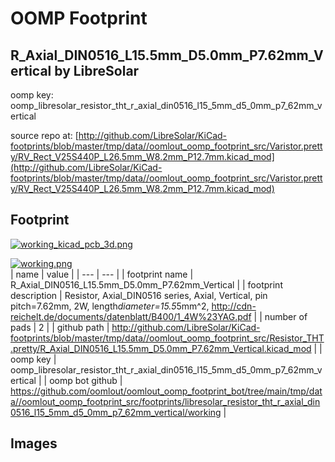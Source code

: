 # OOMP Footprint  
## R_Axial_DIN0516_L15.5mm_D5.0mm_P7.62mm_Vertical  by LibreSolar  
  
oomp key: oomp_libresolar_resistor_tht_r_axial_din0516_l15_5mm_d5_0mm_p7_62mm_vertical  
  
source repo at: [http://github.com/LibreSolar/KiCad-footprints/blob/master/tmp/data//oomlout_oomp_footprint_src/Varistor.pretty/RV_Rect_V25S440P_L26.5mm_W8.2mm_P12.7mm.kicad_mod](http://github.com/LibreSolar/KiCad-footprints/blob/master/tmp/data//oomlout_oomp_footprint_src/Varistor.pretty/RV_Rect_V25S440P_L26.5mm_W8.2mm_P12.7mm.kicad_mod)  
## Footprint  
  
[![working_kicad_pcb_3d.png](working_kicad_pcb_3d_600.png)](working_kicad_pcb_3d.png)  
  
[![working.png](working_600.png)](working.png)  
| name | value | 
| --- | --- | 
| footprint name | R_Axial_DIN0516_L15.5mm_D5.0mm_P7.62mm_Vertical | 
| footprint description | Resistor, Axial_DIN0516 series, Axial, Vertical, pin pitch=7.62mm, 2W, length*diameter=15.5*5mm^2, http://cdn-reichelt.de/documents/datenblatt/B400/1_4W%23YAG.pdf | 
| number of pads | 2 | 
| github path | http://github.com/LibreSolar/KiCad-footprints/blob/master/tmp/data//oomlout_oomp_footprint_src/Resistor_THT.pretty/R_Axial_DIN0516_L15.5mm_D5.0mm_P7.62mm_Vertical.kicad_mod | 
| oomp key | oomp_libresolar_resistor_tht_r_axial_din0516_l15_5mm_d5_0mm_p7_62mm_vertical | 
| oomp bot github | https://github.com/oomlout/oomlout_oomp_footprint_bot/tree/main/tmp/data//oomlout_oomp_footprint_src/footprints/libresolar_resistor_tht_r_axial_din0516_l15_5mm_d5_0mm_p7_62mm_vertical/working | 
## Images  
